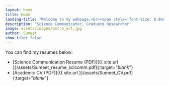 ```yaml
---
layout: home
title: Home
landing-title: "Welcome to my webpage,<br><span style='font-size: 0.8em;'>it's nice 'sumeet you!</span>"
description: 'Science Communicator, Graduate Researcher'
image: assets/images/astro_art.jpg 
author: Sumeet
show_tile: false
---
```


You can find my resumes below:
*   [Science Communication Resume (PDF)]({{ site.url }}/assets/Sumeet_resume_scicomm.pdf){:target="_blank_"}
*   [Academic CV (PDF)]({{ site.url }}/assets/Sumeet_CV.pdf){:target="_blank_"}
